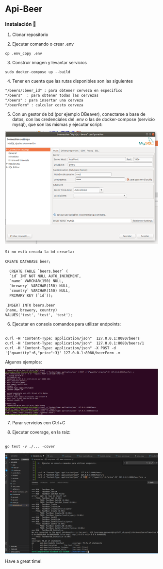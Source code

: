 # Api-Beer

### Instalación 🔧

1.  Clonar repositorio

2.  Ejecutar comando o crear .env

```
cp .env_copy .env

```

3.  Construir imagen y levantar servicios

```
sudo docker-compose up --build

```

4.  Tener en cuenta que las rutas disponibles son las siguientes

```
"/beers/:beer_id" : para obtener cerveza en especifico
"/beers"  : para obtener todas las cervezas
"/beers" : para insertar una cerveza
"/beerForm" : calcular costo cerveza

```

5.  Con un gestor de bd (por ejemplo DBeaver), conectarse a base de datos, con las credenciales del .env o las de docker-compose (servicio mysql), que son las mismas y ejecutar script:

![DB_IMAGE](./images/db.png)

```
Si no está creada la bd crearla:

CREATE DATABASE beer;

  CREATE TABLE `beers.beer` (
  `id` INT NOT NULL AUTO_INCREMENT,
  `name` VARCHAR(150) NULL,
  `brewery` VARCHAR(150) NULL,
  `country` VARCHAR(150) NULL,
  PRIMARY KEY (`id`));
  
 INSERT INTO beers.beer
(name, brewery, country)
VALUES('test', 'test', 'test');

```


6.  Ejecutar en consola comandos para utilizar endpoints:

```

curl -H "Content-Type: application/json"  127.0.0.1:8080/beers
curl -H "Content-Type: application/json"  127.0.0.1:8080/beers/1
curl -H "Content-Type: application/json" -X POST -d '{"quantity":6,"price":3}' 127.0.0.1:8080/beerForm -v

```

Algunos ejemplos:

![CURLS_IMAGE](./images/curls.png)

7.  Parar servicios con Ctrl+C

8.  Ejecutar coverage, en la raiz:


```

go test -v ./... -cover 

```

![TDD_IMAGE](./images/tdd.png)

Have a great time!